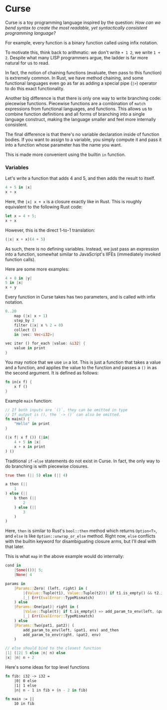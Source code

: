 # Curse

Curse is a toy programming language inspired by the question: _How can we bend syntax to create the most readable, yet syntactically consistent programming language?_

For example, every function is a binary function called using infix notation.

To motivate this, think back to arithmatic: we don't write `+ 1 2`, we write `1 + 2`.
Despite what many LISP programmers argue, the ladder is far more natural for us to read.

In fact, the notion of chaining functions (evaluate, then pass to this function) is extremely common.
In Rust, we have method chaining, and some functional languages even go as far as adding a special pipe (`|>`) operator to do this exact functionality.


Another big difference is that there is only one way to write branching code: piecewise functions.
Piecewise functions are a combination of `match` expressions from functional languages, and functions.
This allows us to combine function definitions and all forms of branching into a single language construct, making the language smaller and feel more internally consistent.

The final difference is that there's no variable declaration inside of function bodies.
If you want to assign to a variable, you simply compute it and pass it into a function whose parameter has the name you want.

This is made more convenient using the builtin `in` function.

### Variables

Let's write a function that adds 4 and 5, and then adds the result to itself.

```rust
4 + 5 in |x|
x + x
```

Here, the `|x| x + x` is a closure exactly like in Rust.
This is roughly equivalent to the following Rust code:

```rust
let x = 4 + 5;
x + x
```

However, this is the direct 1-to-1 translation:

```rust
(|x| x + x)(4 + 5)
```

As such, there is no defining variables.
Instead, we just pass an expression into a function, somewhat similar to JavaScript's IIFEs (immediately invoked function calls).

Here are some more examples:
```rust
4 + 8 in |y|
5 in |x|
x + y
```

Every function in Curse takes has two parameters, and is called with infix notation.
```rust
0..20
    map (|x| x + 1)
    step_by 3
    filter (|x| x % 2 = 0)
    collect ()
    in |vec: Vec<i32>|

vec iter () for_each |value: &i32| {
    value in print
}
```

You may notice that we use `in` a lot.
This is just a function that takes a value and a function, and applies the value to the function and passes a `()` in as the second argument.
It is defined as follows:
```rust
fn in(x f) {
    x f ()
}
```

Example `main` function:
```rust
// If both inputs are `()`, they can be omitted in type
// If output is (), the `-> ()` can also be omitted.
fn main() {
    "Hello" in print
}
```

```rust
(|x f| x f ()) (|in| 
    4 + 5 in |x|
    x + x in print
) ()
```

Traditional `if-else` statements do not exist in Curse.
In fact, the only way to do branching is with piecewise closures.
```rust
true then (|| 5) else (|| 4)

a then (||
    1
) else (||
    b then (||
        2
    ) else (||
        3
    )
)

```
Here, `then` is similar to Rust's `bool::then` method which returns `Option<T>`, and `else` is like `Option::unwrap_or_else` method.
Right now, `else` conflicts with the builtin keyword for disambiguating closure arms, but I'll deal with that later.

This is what `map` in the above example would do internally:
```rust
cond in
    |Some(())| 5;
    |None| 4
```

```rust
params in 
    |Params::Zero| (left, right) in (
        |(Value::Tuple(t1), Value::Tuple(t2))| if t1.is_empty() && t2.is_empty() => Ok(()) else
        |_| Err(EvalError::TypeMismatch)
    ) else
    |Params::One(pat)| right in (
        |Value::Tuple(t)| if t.is_empty() => add_param_to_env(left, &pat, env) else
        |_| Err(EvalError::TypeMismatch)
    ) else
    |Params::Two(pat1, pat2)| (
        add_param_to_env(left, &pat1, env) and_then
        add_param_to_env(right, &pat2, env)
    )
```

```rust
// else should bind to the closest function
|1| (|2| 5 else |n| n) else
|x| |n| n + 2
```

Here's some ideas for top level functions
```rust
fn fib: i32 -> i32 =
    |0| 0 else
    |1| 1 else
    |n| n - 1 in fib + (n - 2 in fib)

fn main := ||
    10 in fib
```



